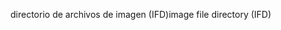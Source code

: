 <span data-ttu-id="42e76-101">directorio de archivos de imagen (IFD)</span><span class="sxs-lookup"><span data-stu-id="42e76-101">image file directory (IFD)</span></span>